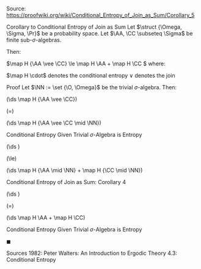 # 

Source: https://proofwiki.org/wiki/Conditional_Entropy_of_Join_as_Sum/Corollary_5

Corollary to Conditional Entropy of Join as Sum
Let $\struct {\Omega, \Sigma, \Pr}$ be a probability space.
Let $\AA, \CC \subseteq \Sigma$ be finite sub-$\sigma$-algebras.

Then:

$\map H {\AA \vee \CC} \le \map H \AA + \map H \CC $
where:

$\map H \cdot$ denotes the conditional entropy
$\vee$ denotes the join


Proof
Let $\NN := \set {\O, \Omega}$ be the trivial $\sigma$-algebra.
Then:














\(\ds \map H {\AA \vee \CC}\)

\(=\)







\(\ds \map H {\AA \vee \CC \mid \NN}\)





Conditional Entropy Given Trivial $\sigma$-Algebra is Entropy














\(\ds \)

\(\le\)







\(\ds \map H {\AA \mid \NN} + \map H {\CC \mid \NN}\)





Conditional Entropy of Join as Sum: Corollary 4














\(\ds \)

\(=\)







\(\ds \map H \AA + \map H \CC\)





Conditional Entropy Given Trivial $\sigma$-Algebra is Entropy



$\blacksquare$


Sources
1982: Peter Walters: An Introduction to Ergodic Theory $4.3$: Conditional Entropy




